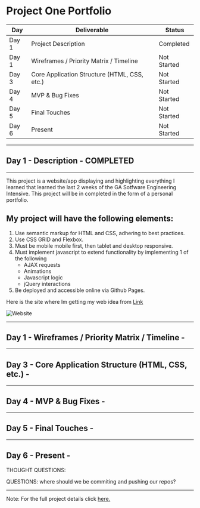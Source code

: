 # Project One Portfolio

|Day|Deliverable|Status|
|----|-----------|-------------|
|Day 1|Project Description|Completed|
|Day 1|Wireframes / Priority Matrix / Timeline|Not Started|
|Day 3|Core Application Structure (HTML, CSS, etc.)|Not Started|
|Day 4|MVP & Bug Fixes|Not Started|
|Day 5|Final Touches	|Not Started|
|Day 6|Present	|Not Started|

---

## Day 1 - Description - COMPLETED 
---

This project is a website/app displaying and highlighting everything I learned that learned the last 2 weeks of the GA Sotfware Engineering Intensive. This project will be in completed in the form of a personal portfolio. 

## My project will have the following elements:

1. Use semantic markup for HTML and CSS, adhering to best practices.
2. Use CSS GRID and Flexbox.
3. Must be mobile mobile first, then tablet and desktop responsive.
3. Must implement javascript to extend functionality by implementing 1 of the following
    * AJAX requests
    * Animations
    * Javascript logic
    * jQuery interactions
4. Be deployed and accessible online via Github Pages. 

Here is the site where Im getting my web idea from [Link](https://jacekleznach.com)

![Website](https://drive.google.com/file/d/11H2GhdcVW6xZewoDFETJcHaDxRAGcSo6/view?usp=sharing)
 


***
## Day 1 - Wireframes / Priority Matrix / Timeline - 
---
## Day 3 - Core Application Structure (HTML, CSS, etc.) - 
---
## Day 4 - MVP & Bug Fixes - 
---
## Day 5 - Final Touches - 
---
## Day 6 - Present	 - 

THOUGHT QUESTIONS: 


QUESTIONS: where should we be commiting and pushing our repos?


---
Note: For the full project details click [here.](https://git.generalassemb.ly/limabean/project-1-portfolio)